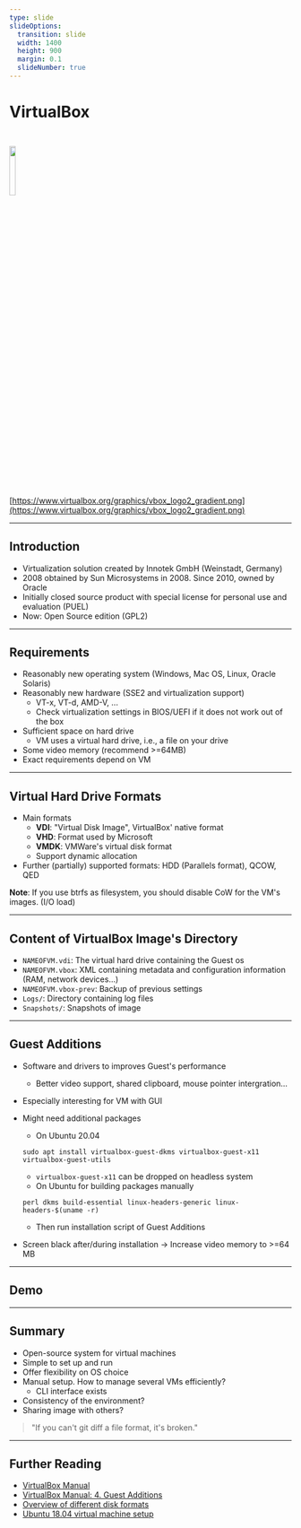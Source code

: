 ```yaml
---
type: slide
slideOptions:
  transition: slide
  width: 1400
  height: 900
  margin: 0.1
  slideNumber: true
---
```


<style>
  .reveal strong {
  font-weight: bold;
    color: orange;
  }
  .reveal p {
    text-align: left;
  }
  .reveal section h1 {
    color: orange;
  }
  .reveal section h2 {
    color: orange;
  }
</style>

# VirtualBox

<img src="https://www.virtualbox.org/graphics/vbox_logo2_gradient.png" width=15%; style="margin-left:auto; margin-right:auto; padding-top: 25px; padding-bottom: 25px">

[https://www.virtualbox.org/graphics/vbox_logo2_gradient.png](https://www.virtualbox.org/graphics/vbox_logo2_gradient.png)

---

## Introduction

- Virtualization solution created by Innotek GmbH (Weinstadt, Germany)
- 2008 obtained by Sun Microsystems in 2008. Since 2010, owned by Oracle
- Initially closed source product with special license for personal use and evaluation (PUEL)
- Now: Open Source edition (GPL2)

---

## Requirements

- Reasonably new operating system (Windows, Mac OS, Linux, Oracle Solaris)
- Reasonably new hardware (SSE2 and virtualization support)
  - VT-x, VT-d, AMD-V, ...
  - Check virtualization settings in BIOS/UEFI if it does not work out of the box
- Sufficient space on hard drive
  - VM uses a virtual hard drive, i.e., a file on your drive
- Some video memory (recommend >=64MB)
- Exact requirements depend on VM

---

## Virtual Hard Drive Formats

- Main formats
  - **VDI**: "Virtual Disk Image", VirtualBox' native format
  - **VHD**: Format used by Microsoft
  - **VMDK**: VMWare's virtual disk format
  - Support dynamic allocation
- Further (partially) supported formats: HDD (Parallels format), QCOW, QED

**Note**: If you use btrfs as filesystem, you should disable CoW for the VM's images. (I/O load)

---

## Content of VirtualBox Image's Directory

- `NAMEOFVM.vdi`: The virtual hard drive containing the Guest os
- `NAMEOFVM.vbox`: XML containing metadata and configuration information (RAM, network devices...)
- `NAMEOFVM.vbox-prev`: Backup of previous settings
- `Logs/`: Directory containing log files
- `Snapshots/`: Snapshots of image

---

## Guest Additions

- Software and drivers to improves Guest's performance
  - Better video support, shared clipboard, mouse pointer intergration...
- Especially interesting for VM with GUI
- Might need additional packages
  - On Ubuntu 20.04

  ```
  sudo apt install virtualbox-guest-dkms virtualbox-guest-x11 virtualbox-guest-utils
  ```

  - `virtualbox-guest-x11` can be dropped on headless system
  - On Ubuntu for building packages manually

  ```
  perl dkms build-essential linux-headers-generic linux-headers-$(uname -r)
  ```

  - Then run installation script of Guest Additions
- Screen black after/during installation -> Increase video memory to >=64 MB


---

## Demo

---

## Summary

- Open-source system for virtual machines
- Simple to set up and run
- Offer flexibility on OS choice
- Manual setup. How to manage several VMs efficiently?
  - CLI interface exists
- Consistency of the environment?
- Sharing image with others?

> "If you can't git diff a file format, it's broken."

---

## Further Reading

- [VirtualBox Manual](https://www.virtualbox.org/manual/UserManual.html)
- [VirtualBox Manual: 4. Guest Additions](https://www.virtualbox.org/manual/ch04.html)
- [Overview of different disk formats](https://www.parallels.com/blogs/ras/vdi-vs-vhd-vs-vmdk/)
- [Ubuntu 18.04 virtual machine setup](https://codebots.com/docs/ubuntu-18-04-virtual-machine-setup)
